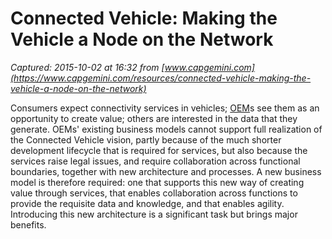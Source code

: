 # Connected Vehicle: Making the Vehicle a Node on the Network

_Captured: 2015-10-02 at 16:32 from [www.capgemini.com](https://www.capgemini.com/resources/connected-vehicle-making-the-vehicle-a-node-on-the-network)_

Consumers expect connectivity services in vehicles; [OEM](https://www.capgemini.com/automotive/supporting-functions-for-automotives/application-outsourcing-for-automotive-oems)s see them as an opportunity to create value; others are interested in the data that they generate. OEMs' existing business models cannot support full realization of the Connected Vehicle vision, partly because of the much shorter development lifecycle that is required for services, but also because the services raise legal issues, and require collaboration across functional boundaries, together with new architecture and processes. A new business model is therefore required: one that supports this new way of creating value through services, that enables collaboration across functions to provide the requisite data and knowledge, and that enables agility. Introducing this new architecture is a significant task but brings major benefits.

